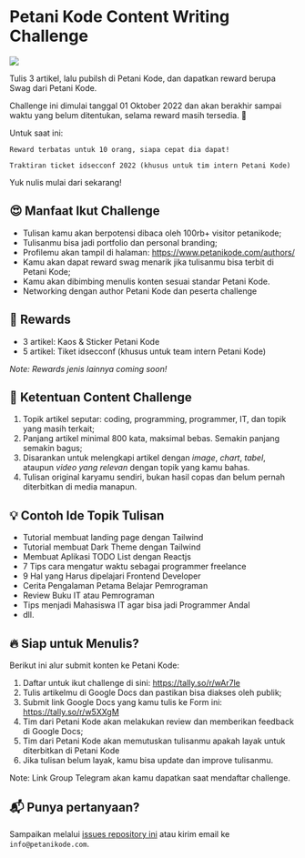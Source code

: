 # Petani Kode Content Writing Challenge

![](https://repository-images.githubusercontent.com/540814997/720b53aa-b0eb-44f3-9d5b-1bbd17fbb3a1)

Tulis 3 artikel, lalu pubilsh di Petani Kode, dan dapatkan reward berupa Swag dari Petani Kode.

Challenge ini dimulai tanggal 01 Oktober 2022 dan akan berakhir sampai waktu yang belum ditentukan, selama reward masih tersedia. 🤩

Untuk saat ini:

```
Reward terbatas untuk 10 orang, siapa cepat dia dapat!

Traktiran ticket idsecconf 2022 (khusus untuk tim intern Petani Kode)
```

Yuk nulis mulai dari sekarang!

## 😍 Manfaat Ikut Challenge

- Tulisan kamu akan berpotensi dibaca oleh 100rb+ visitor petanikode;
- Tulisanmu bisa jadi portfolio dan personal branding;
- Profilemu akan tampil di halaman: https://www.petanikode.com/authors/
- Kamu akan dapat reward swag menarik jika tulisanmu bisa terbit di Petani Kode;
- Kamu akan dibimbing menulis konten sesuai standar Petani Kode.
- Networking dengan author Petani Kode dan peserta challenge

## 🎁 Rewards

- 3 artikel: Kaos & Sticker Petani Kode
- 5 artikel: Tiket idsecconf (khusus untuk team intern Petani Kode)

*Note: Rewards jenis lainnya coming soon!*

## 📜 Ketentuan Content Challenge

1. Topik artikel seputar: coding, programming, programmer, IT, dan topik yang masih terkait;
2. Panjang artikel minimal 800 kata, maksimal bebas. Semakin panjang semakin bagus;
3. Disarankan untuk melengkapi artikel dengan *image*, *chart*, *tabel*, ataupun *video yang relevan* dengan topik yang kamu bahas.
4. Tulisan original karyamu sendiri, bukan hasil copas dan belum pernah diterbitkan di media manapun.

## 💡 Contoh Ide Topik Tulisan

- Tutorial membuat landing page dengan Tailwind
- Tutorial membuat Dark Theme dengan Tailwind
- Membuat Aplikasi TODO List dengan Reactjs
- 7 Tips cara mengatur waktu sebagai programmer freelance
- 9 Hal yang Harus dipelajari Frontend Developer
- Cerita Pengalaman Petama Belajar Pemrograman
- Review Buku IT atau Pemrograman
- Tips menjadi Mahasiswa IT agar bisa jadi Programmer Andal
- dll.

## 🔥 Siap untuk Menulis?

Berikut ini alur submit konten ke Petani Kode:

1. Daftar untuk ikut challenge di sini: https://tally.so/r/wAr7le
2. Tulis artikelmu di Google Docs dan pastikan bisa diakses oleh publik;
3. Submit link Google Docs yang kamu tulis ke Form ini: https://tally.so/r/w5XXgM
4. Tim dari Petani Kode akan melakukan review dan memberikan feedback di Google Docs;
5. Tim dari Petani Kode akan memutuskan tulisanmu apakah layak untuk diterbitkan di Petani Kode
6. Jika tulisan belum layak, kamu bisa update dan improve tulisanmu.

Note: Link Group Telegram akan kamu dapatkan saat mendaftar challenge.

## 📬 Punya pertanyaan?

Sampaikan melalui [issues repository ini](https://github.com/petanikode/content-challenge/issues) atau kirim email ke `info@petanikode.com`.
